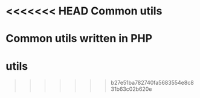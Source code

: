 <<<<<<< HEAD
Common utils
======

Common utils written in PHP
=======
# utils
>>>>>>> b27e51ba782740fa5683554e8c831b63c02b620e
